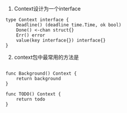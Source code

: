 
1. Context设计为一个interface

```golang
type Context interface {
    Deadline() (deadline time.Time, ok bool)
    Done() <-chan struct{}
    Err() error
    value(key interface{}) interface{}
}
```

2. context包中最常用的方法是

```golang

func Background() Context {
	return background
}

func TODO() Context {
	return todo
}

```











